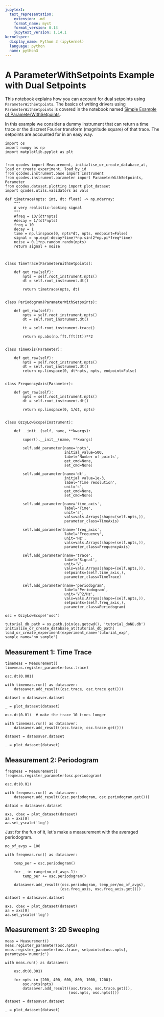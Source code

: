 ```yaml
---
jupytext:
  text_representation:
    extension: .md
    format_name: myst
    format_version: 0.13
    jupytext_version: 1.14.1
kernelspec:
  display_name: Python 3 (ipykernel)
  language: python
  name: python3
---
```


# A ParameterWithSetpoints Example with Dual Setpoints

This notebook explains how you can account for dual setpoints using `ParameterWithSetpoints`. The basics of writing drivers using `ParameterWithSetpoints` is covered in the notebook named [Simple Example of ParameterWithSetpoints](../Parameters/Simple-Example-of-ParameterWithSetpoints.ipynb).

In this example we consider a dummy instrument that can return a time trace or the discreet Fourier transform (magnitude square) of that trace. The setpoints are accounted for in an easy way.

```{code-cell} ipython3
import os
import numpy as np
import matplotlib.pyplot as plt


from qcodes import Measurement, initialise_or_create_database_at, load_or_create_experiment, load_by_id
from qcodes.instrument.base import Instrument
from qcodes.instrument.parameter import ParameterWithSetpoints, Parameter
from qcodes.dataset.plotting import plot_dataset
import qcodes.utils.validators as vals
```

```{code-cell} ipython3
def timetrace(npts: int, dt: float) -> np.ndarray:
    """
    A very realistic-looking signal
    """
    #freq = 10/(dt*npts)
    #decay = 1/(dt*npts)
    freq = 10
    decay = 1
    time = np.linspace(0, npts*dt, npts, endpoint=False)
    signal = np.exp(-decay*time)*np.sin(2*np.pi*freq*time)
    noise = 0.1*np.random.randn(npts)
    return signal + noise
```

```{code-cell} ipython3


class TimeTrace(ParameterWithSetpoints):
    
    def get_raw(self):
        npts = self.root_instrument.npts()
        dt = self.root_instrument.dt()
        
        return timetrace(npts, dt)
    

class Periodogram(ParameterWithSetpoints):
    
    def get_raw(self):
        npts = self.root_instrument.npts()
        dt = self.root_instrument.dt()
        
        tt = self.root_instrument.trace()
        
        return np.abs(np.fft.fft(tt))**2
        
        
class TimeAxis(Parameter):

    def get_raw(self):
        npts = self.root_instrument.npts()
        dt = self.root_instrument.dt()
        return np.linspace(0, dt*npts, npts, endpoint=False)

    
class FrequencyAxis(Parameter):
    
    def get_raw(self):
        npts = self.root_instrument.npts()
        dt = self.root_instrument.dt()

        return np.linspace(0, 1/dt, npts)
    
        
class OzzyLowScope(Instrument):
    
    def __init__(self, name, **kwargs):
        
        super().__init__(name, **kwargs)
        
        self.add_parameter(name='npts',
                           initial_value=500,
                           label='Number of points',
                           get_cmd=None,
                           set_cmd=None)
        
        self.add_parameter(name='dt',
                           initial_value=1e-3,
                           label='Time resolution',
                           unit='s',
                           get_cmd=None,
                           set_cmd=None)
        
        self.add_parameter(name='time_axis',
                           label='Time',
                           unit='s',
                           vals=vals.Arrays(shape=(self.npts,)),
                           parameter_class=TimeAxis)
        
        self.add_parameter(name='freq_axis',
                           label='Frequency',
                           unit='Hz',
                           vals=vals.Arrays(shape=(self.npts,)),
                           parameter_class=FrequencyAxis)
        
        self.add_parameter(name='trace',
                           label='Signal',
                           unit='V',
                           vals=vals.Arrays(shape=(self.npts,)),
                           setpoints=(self.time_axis,),
                           parameter_class=TimeTrace)
        
        self.add_parameter(name='periodogram',
                           label='Periodogram',
                           unit='V^2/Hz',
                           vals=vals.Arrays(shape=(self.npts,)),
                           setpoints=(self.freq_axis,),
                           parameter_class=Periodogram)
```

```{code-cell} ipython3
osc = OzzyLowScope('osc')
```

```{code-cell} ipython3
tutorial_db_path = os.path.join(os.getcwd(), 'tutorial_doND.db')
initialise_or_create_database_at(tutorial_db_path)
load_or_create_experiment(experiment_name='tutorial_exp', sample_name="no sample")
```

## Measurement 1: Time Trace

```{code-cell} ipython3
timemeas = Measurement()
timemeas.register_parameter(osc.trace)

osc.dt(0.001)

with timemeas.run() as datasaver:
    datasaver.add_result((osc.trace, osc.trace.get()))
    
dataset = datasaver.dataset
```

```{code-cell} ipython3
_ = plot_dataset(dataset)
```

```{code-cell} ipython3
osc.dt(0.01)  # make the trace 10 times longer

with timemeas.run() as datasaver:
    datasaver.add_result((osc.trace, osc.trace.get()))
    
dataset = datasaver.dataset
```

```{code-cell} ipython3
_ = plot_dataset(dataset)
```

## Measurement 2: Periodogram

```{code-cell} ipython3
freqmeas = Measurement()
freqmeas.register_parameter(osc.periodogram)

osc.dt(0.01)

with freqmeas.run() as datasaver:
    datasaver.add_result((osc.periodogram, osc.periodogram.get()))
    
dataid = datasaver.dataset
```

```{code-cell} ipython3
axs, cbax = plot_dataset(dataset)
aa = axs[0]
aa.set_yscale('log')
```

Just for the fun of it, let's make a measurement with the averaged periodogram.

```{code-cell} ipython3
no_of_avgs = 100

with freqmeas.run() as datasaver:
    
    temp_per = osc.periodogram()
    
    for _ in range(no_of_avgs-1):
        temp_per += osc.periodogram()
        
    datasaver.add_result((osc.periodogram, temp_per/no_of_avgs),
                         (osc.freq_axis, osc.freq_axis.get()))

dataset = datasaver.dataset
```

```{code-cell} ipython3
axs, cbax = plot_dataset(dataset)
aa = axs[0]
aa.set_yscale('log')
```

## Measurement 3: 2D Sweeping

```{code-cell} ipython3
meas = Measurement()
meas.register_parameter(osc.npts)
meas.register_parameter(osc.trace, setpoints=[osc.npts], paramtype='numeric')

with meas.run() as datasaver:

    osc.dt(0.001)
    
    for npts in [200, 400, 600, 800, 1000, 1200]:
        osc.npts(npts)
        datasaver.add_result((osc.trace, osc.trace.get()),
                             (osc.npts, osc.npts()))
        
dataset = datasaver.dataset
```

```{code-cell} ipython3
_ = plot_dataset(dataset)
```

```{code-cell} ipython3

```

```{code-cell} ipython3

```
